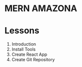 # MERN AMAZONA
# Lessons
1. Introduction
2. Install Tools
3. Create React App
4. Create Git Repository